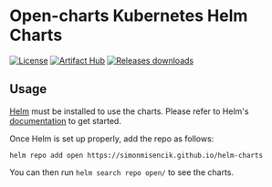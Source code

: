 # Open-charts Kubernetes Helm Charts

[![License](https://img.shields.io/badge/License-Apache%202.0-blue.svg)](https://opensource.org/licenses/Apache-2.0) [![Artifact Hub](https://img.shields.io/endpoint?url=https://artifacthub.io/badge/repository/open-charts)](https://artifacthub.io/packages/search?repo=open-charts) [![Releases downloads](https://img.shields.io/github/downloads/simonmisencik/helm-charts/total.svg)](https://github.com/simonmisencik/helm-charts/releases)

## Usage

[Helm](https://helm.sh) must be installed to use the charts.
Please refer to Helm's [documentation](https://helm.sh/docs/) to get started.

Once Helm is set up properly, add the repo as follows:

```console
helm repo add open https://simonmisencik.github.io/helm-charts
```

You can then run `helm search repo open/` to see the charts.

